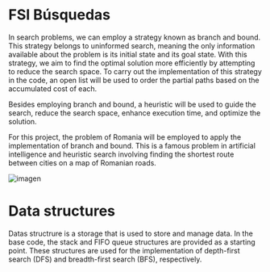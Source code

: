 # FSI Búsquedas

In search problems, we can employ a strategy known as branch and bound. This strategy belongs to uninformed search, meaning the only information available about the problem is its initial state and its goal state. With this strategy, we aim to find the optimal solution more efficiently by attempting to reduce the search space.
To carry out the implementation of this strategy in the code, an open list will be used to order the partial paths based on the accumulated cost of each.

Besides employing branch and bound, a heuristic will be used to guide the search, reduce the search space, enhance execution time, and optimize the solution.

For this project, the problem of Romania will be employed to apply the implementation of branch and bound. This is a famous problem in artificial intelligence and heuristic search involving finding the shortest route between cities on a map of Romanian roads.

![imagen](https://github.com/0xM4rc/FSI_busquedas/assets/140960974/95d150e8-6af7-411f-aa35-6a791b907f4a.png)

# Data structures

Datas structrure is a storage that is used to store and manage data. 
In the base code, the stack and FIFO queue structures are provided as a starting point. These structures are used for the implementation of depth-first search (DFS) and breadth-first search (BFS), respectively.

